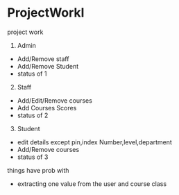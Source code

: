 # ProjectWorkl
project work

1) Admin
 - Add/Remove staff
 - Add/Remove Student 
 - status of 1


2) Staff 
 - Add/Edit/Remove courses
 - Add Courses Scores
 - status of 2


3) Student
 - edit details except pin,index Number,level,department
 - Add/Remove courses
 - status of 3

things have prob with
 - extracting one value from the user and course class 
